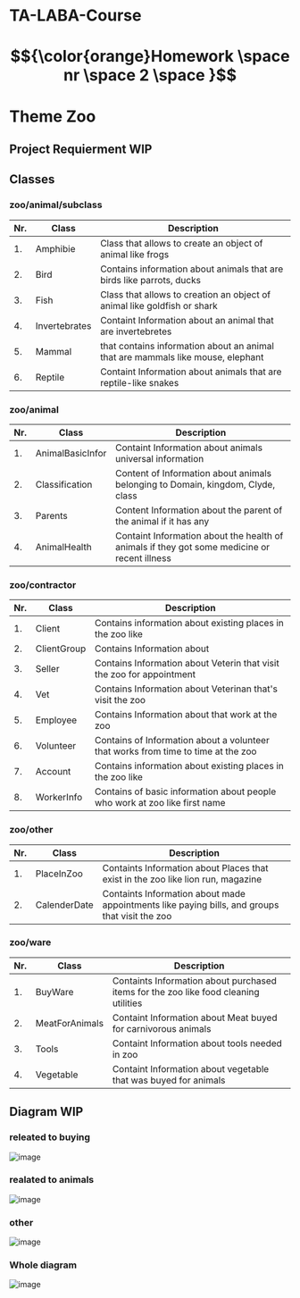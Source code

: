 # TA-LABA-Course

#  $${\color{orange}Homework \space  nr \space  2 \space }$$
# Theme Zoo
## Project Requierment WIP


## Classes

### zoo/animal/subclass
|Nr. | Class  |Description |
| --- | --- | --- |
|1.| Amphibie              | Class that allows to create an object of animal like frogs|
|2.| Bird                 | Contains information about animals that are birds like parrots, ducks|
|3.| Fish                | Class that allows to creation an object of animal like goldfish or shark|
|4.| Invertebrates      |Containt Information about an animal that are invertebretes|
|5.| Mammal            | that contains information about an animal that are mammals like mouse, elephant|
|6.| Reptile           |Containt Information about animals that are reptile-like snakes|

### zoo/animal

|Nr. | Class |Description |
| --- | --- | --- |
|1.| AnimalBasicInfor     |Containt Information about animals universal information|
|2.| Classification       | Content of Information about animals belonging to Domain, kingdom, Clyde, class |
|3.| Parents              | Content Information about the parent of the animal if it has any|
|4.| AnimalHealth         |Containt Information about the health of animals if they got some medicine or recent illness |

### zoo/contractor

|Nr. | Class |Description |
| ---  | --- | --- |
|1.| Client           | Contains information about existing places in the zoo like|
|2.| ClientGroup       | Contains Information about|
|3.| Seller           | Contains Information about Veterin that visit the zoo for appointment|
|4.| Vet           | Contains Information about Veterinan that's visit the zoo|
|5.| Employee       | Contains Information about that work at the zoo|
|6.| Volunteer       | Contains of Information about a volunteer that works from time to time at the zoo |
|7.| Account           | Contains information about existing places in the zoo like|
|8.| WorkerInfo       | Contains of basic information about people who work at zoo like first name|

### zoo/other

|Nr. | Class |Description |
| ---  | --- | --- |
|1.| PlaceInZoo        | Containts Information about Places that exist in the zoo like lion run, magazine|
|2.| CalenderDate        | Containts Information about made appointments like paying bills, and groups that visit the zoo|


### zoo/ware

|Nr. | Class |Description |
| ---  | --- | --- |
|1.| BuyWare           | Containts Information about purchased items for the zoo like food cleaning utilities|
|2.| MeatForAnimals    | Containt Information about Meat buyed for carnivorous animals|
|3.| Tools            | Containt Information about tools needed in zoo|
|4.| Vegetable        | Containt Information about vegetable that was buyed for animals|


## Diagram WIP
### releated to buying 
![image](https://github.com/user-attachments/assets/4bfdd3ee-2436-4a2b-8617-ef56b4831e61)
### realated to animals
![image](https://github.com/user-attachments/assets/5002c299-584a-4cd3-91e7-f44b0b94711d)

### other
![image](https://github.com/user-attachments/assets/942f5e63-8280-4b01-a398-f5bd7e691b39)

### Whole diagram
![image](https://github.com/user-attachments/assets/06e2fdad-373d-4d0f-93cc-f88648805416)



